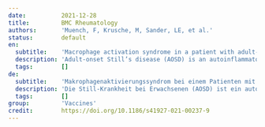 ```yaml
---
date:          2021-12-28
title:         BMC Rheumatology
authors:       'Muench, F, Krusche, M, Sander, LE, et al.'
status:        default
en:
  subtitle:    'Macrophage activation syndrome in a patient with adult-onset Still’s disease following first COVID-19 vaccination with BNT162b2'
  description: 'Adult-onset Still’s disease (AOSD) is an autoinflammatory multi-systemic syndrome. Macrophage activation syndrome (MAS) is a potentially life-threatening complication of AOSD with a mortality rate of 10–20%. Especially viral infection is thought to be a common trigger for development of MAS. On the other hand, the occurrence of MAS following vaccinations is extremely rare and has been described in a few cases after measles or influenza vaccinations and more recently after ChAdOx1 nCoV-19 (COVID-19 viral vector vaccine, Oxford-AZ). Conclusions To the best of our knowledge, this is the first case report of development of MAS in a patient with preexisting AOSD after vaccination in general, and SARS-CoV-2 vaccination in particular. The new mRNA vaccines have generally shown a reassuring safety profile, but it has been shown that nucleic acids in general, including mRNA can act as pathogen-associated molecular patterns that activate toll-like receptors with extensive production of pro-inflammatory cytokines and further activation of immune cells. Proving an interferon 1 response in our patient directly after vaccination, we think that in this particular case the vaccination might have acted as trigger for the development of MAS. Even if it remains difficult to establish causality in the case of rare adverse events, especially in patients with autoimmune or autoinflammatory conditions, these complications are important to monitor and register, but do not at all diminish the overwhelming positive benefit-risk ratio of licensed COVID-19 vaccines.'
  tags:        []
de:
  subtitle:    'Makrophagenaktivierungssyndrom bei einem Patienten mit Morbus Still im Erwachsenenalter nach der ersten COVID-19-Impfung mit BNT162b2'
  description: 'Die Still-Krankheit bei Erwachsenen (AOSD) ist ein autoinflammatorisches multisystemisches Syndrom. Das Makrophagenaktivierungssyndrom (MAS) ist eine potenziell lebensbedrohliche Komplikation der AOSD mit einer Sterblichkeitsrate von 10-20 %. Es wird angenommen, dass vor allem Virusinfektionen ein häufiger Auslöser für die Entwicklung von MAS sind. Andererseits ist das Auftreten von MAS nach Impfungen extrem selten und wurde in einigen wenigen Fällen nach Masern- oder Grippeimpfungen und in jüngerer Zeit nach ChAdOx1 nCoV-19 (COVID-19-Virusvektorimpfstoff, Oxford-AZ) beschrieben. Schlussfolgerungen Nach unserem Kenntnisstand ist dies der erste Fallbericht über die Entwicklung einer MAS bei einem Patienten mit vorbestehender AOSD nach einer Impfung im Allgemeinen und einer SARS-CoV-2-Impfung im Besonderen. Die neuen mRNA-Impfstoffe haben im Allgemeinen ein beruhigendes Sicherheitsprofil gezeigt, aber es hat sich gezeigt, dass Nukleinsäuren im Allgemeinen, einschließlich mRNA, als erregerassoziierte molekulare Muster fungieren können, die Toll-like-Rezeptoren mit einer umfangreichen Produktion von pro-inflammatorischen Zytokinen und einer weiteren Aktivierung von Immunzellen aktivieren. Da wir bei unserem Patienten eine Interferon-1-Reaktion direkt nach der Impfung nachweisen konnten, gehen wir davon aus, dass in diesem speziellen Fall die Impfung als Auslöser für die Entwicklung von MAS fungiert haben könnte. Auch wenn es nach wie vor schwierig ist, bei seltenen unerwünschten Ereignissen, insbesondere bei Patienten mit Autoimmun- oder autoinflammatorischen Erkrankungen, die Kausalität nachzuweisen, sind diese Komplikationen wichtig zu überwachen und zu registrieren, schmälern aber keineswegs das überwältigend positive Nutzen-Risiko-Verhältnis der zugelassenen COVID-19-Impfstoffe' 
  tags:        []
group:         'Vaccines'
credit:        https://doi.org/10.1186/s41927-021-00237-9
---
```

